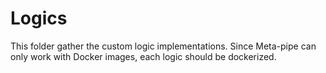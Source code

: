 # Logics

This folder gather the custom logic implementations.
Since Meta-pipe can only work with Docker images, each logic should be dockerized.
